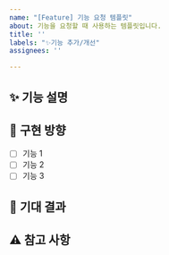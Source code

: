 ```yaml
---
name: "[Feature] 기능 요청 템플릿"
about: 기능을 요청할 때 사용하는 템플릿입니다.
title: ''
labels: "✨기능 추가/개선"
assignees: ''

---
```


## ✨ 기능 설명
<!--추가하거나 개선하고 싶은 기능을 설명해주세요.-->

## 📌 구현 방향
- [ ] 기능 1
- [ ] 기능 2
- [ ] 기능 3

## 🚀 기대 결과
<!--새로운 기능이 추가되었을 때 어떤 결과를 기대하는지 설명해주세요.-->

## ⚠️ 참고 사항
<!--추가로 참고할 사항이 있다면 적어주세요.-->
